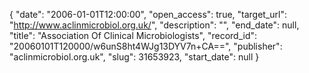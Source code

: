 {
  "date": "2006-01-01T12:00:00", 
  "open_access": true, 
  "target_url": "http://www.aclinmicrobiol.org.uk/", 
  "description": "", 
  "end_date": null, 
  "title": "Association Of Clinical Microbiologists", 
  "record_id": "20060101T120000/w6unS8ht4WJg13DYV7n+CA==", 
  "publisher": "aclinmicrobiol.org.uk", 
  "slug": 31653923, 
  "start_date": null
}

